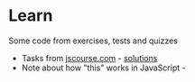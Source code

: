 # Learn
Some code from exercises, tests and quizzes

* Tasks from [jscourse.com](http://jscourse.com/tasks/) - [solutions](/jscourse.com)
* Note about how "this" works in JavaScript - </this-is-crazy>

